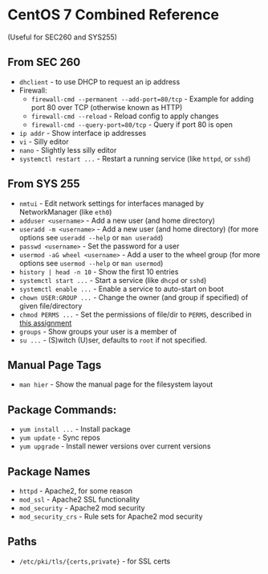 # CentOS 7 Combined Reference
(Useful for SEC260 and SYS255)

## From SEC 260
* `dhclient` - to use DHCP to request an ip address
* Firewall:
    * `firewall-cmd --permanent --add-port=80/tcp` - Example for adding port 80 over TCP (otherwise known as HTTP)
    * `firewall-cmd --reload` - Reload config to apply changes
    * `firewall-cmd --query-port=80/tcp` - Query if port 80 is open
* `ip addr` - Show interface ip addresses
* `vi` - Silly editor
* `nano` - Slightly less silly editor
* `systemctl restart ...` - Restart a running service (like `httpd`, or `sshd`)

## From SYS 255
* `nmtui` - Edit network settings for interfaces managed by NetworkManager (like `eth0`)
* `adduser <username>` - Add a new user (and home directory)
* `useradd -m <username>` - Add a new user (and home directory) (for more options see `useradd --help` or `man useradd`)
* `passwd <username>` - Set the password for a user
* `usermod -aG wheel <username>` - Add a user to the wheel group (for more options see `usermod --help` or `man usermod`)
* `history | head -n 10` - Show the first 10 entries 
* `systemctl start ...` - Start a service (like `dhcpd` or `sshd`)
* `systemctl enable ...` - Enable a service to auto-start on boot
* `chown USER:GROUP ...` - Change the owner (and group if specified) of given file/directory
* `chmod PERMS ...` - Set the permissions of file/dir to `PERMS`, described in [this assignment](sophomore/fall/sys-255/pre-assesment/linux_file_permissions.md)
* `groups` - Show groups your user is a member of
* `su ...` - (S)witch (U)ser, defaults to `root` if not specified.

## Manual Page Tags
* `man hier` - Show the manual page for the filesystem layout

## Package Commands:
* `yum install ...` - Install package
* `yum update` - Sync repos
* `yum upgrade` - Install newer versions over current versions

## Package Names
* `httpd` - Apache2, for some reason
* `mod_ssl` - Apache2 SSL functionality
* `mod_security` - Apache2 mod security
* `mod_security_crs` - Rule sets for Apache2 mod security

## Paths
* `/etc/pki/tls/{certs,private}` - for SSL certs